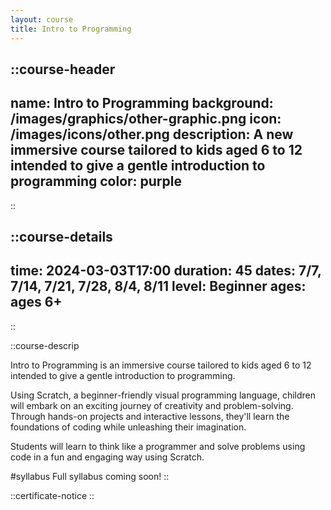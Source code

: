 ```yaml
---
layout: course
title: Intro to Programming
---
```


::course-header
---
name: Intro to Programming
background: /images/graphics/other-graphic.png
icon: /images/icons/other.png
description: A new immersive course tailored to kids aged 6 to 12 intended to give a gentle introduction to programming
color: purple
---
::

::course-details
---
time: 2024-03-03T17:00
duration: 45
dates: 7/7, 7/14, 7/21, 7/28, 8/4, 8/11
level: Beginner
ages: ages 6+
---
::

::course-descrip

Intro to Programming is an immersive course tailored to kids aged 6 to 12 intended to give a gentle introduction to programming.

Using Scratch, a beginner-friendly visual programming language, children will embark on an exciting journey of creativity and problem-solving. Through hands-on projects and interactive lessons, they'll learn the foundations of coding while unleashing their imagination.

Students will learn to think like a programmer and solve problems using code in a fun and engaging way using Scratch.

#syllabus
Full syllabus coming soon!
::

::certificate-notice
::